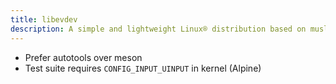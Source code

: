 ```yaml
---
title: libevdev
description: A simple and lightweight Linux® distribution based on musl libc and toybox
---
```


- Prefer autotools over meson
- Test suite requires `CONFIG_INPUT_UINPUT` in kernel (Alpine)
